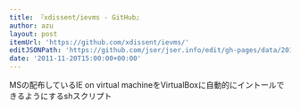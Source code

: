 ```yaml
---
title: 『xdissent/ievms - GitHub』
author: azu
layout: post
itemUrl: 'https://github.com/xdissent/ievms/'
editJSONPath: 'https://github.com/jser/jser.info/edit/gh-pages/data/2011/11/index.json'
date: '2011-11-20T15:00:00+00:00'
---
```

MSの配布しているIE on virtual machineをVirtualBoxに自動的にイントールできるようにするshスクリプト
